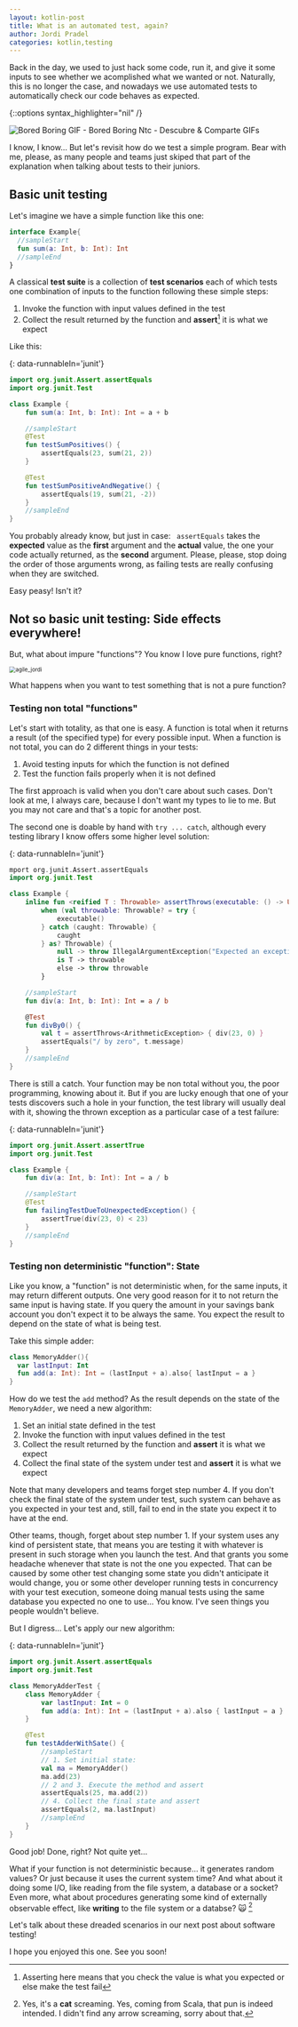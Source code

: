 ```yaml
---
layout: kotlin-post
title: What is an automated test, again?
author: Jordi Pradel
categories: kotlin,testing
---
```


Back in the day, we used to just hack some code, run it, and give it some inputs to see whether we acomplished what we wanted or not. Naturally, this is no longer the case, and nowadays we use automated tests to automatically check our code behaves as expected.

{::options syntax_highlighter="nil" /}

<!--more-->

![Bored Boring GIF - Bored Boring Ntc - Descubre & Comparte GIFs](../assets/bored-boring.gif)

I know, I know... But let's revisit how do we test a simple program. Bear with me, please, as many people and teams just skiped that part of the explanation when talking about tests to their juniors.

## Basic unit testing

Let's imagine we have a simple function like this one:

```kotlin
interface Example{
  //sampleStart
  fun sum(a: Int, b: Int): Int
  //sampleEnd
}
```

A classical **test suite** is a collection of **test scenarios** each of which tests one combination of inputs to the function following these simple steps:

1. Invoke the function with input values defined in the test
2. Collect the result returned by the function and **assert**[^1] it is what we expect

Like this:

{: data-runnableIn='junit'}
```kotlin
import org.junit.Assert.assertEquals
import org.junit.Test

class Example {
    fun sum(a: Int, b: Int): Int = a + b

    //sampleStart
    @Test
    fun testSumPositives() {
        assertEquals(23, sum(21, 2))
    }

    @Test
    fun testSumPositiveAndNegative() {
        assertEquals(19, sum(21, -2))
    }
    //sampleEnd
}
```

You probably already know, but just in case: ` assertEquals` takes the **expected** value as the **first** argument and the **actual** value, the one your code actually returned, as the **second** argument. Please, please, stop doing the order of those arguments wrong, as failing tests are really confusing when they are switched.

Easy peasy! Isn't it?

## Not so basic unit testing: Side effects everywhere!

But, what about impure "functions"? You know I love pure functions, right?

<img src="../assets/agile_jordi.jpg" alt="agile_jordi" style="zoom:70%;" />

What happens when you want to test something that is not a pure function?

### Testing non total "functions"

Let's start with totality, as that one is easy. A function is total when it returns a result (of the specified type) for every possible input. When a function is not total, you can do 2 different things in your tests:

1. Avoid testing inputs for which the function is not defined
2. Test the function fails properly when it is not defined

The first approach is valid when you don't care about such cases. Don't look at me, I always care, because I don't want my types to lie to me. But you may not care and that's a topic for another post. 

The second one is doable by hand with `try ... catch`, although every testing library I know offers some higher level solution:

{: data-runnableIn='junit'}
```kotlin
mport org.junit.Assert.assertEquals
import org.junit.Test

class Example {
    inline fun <reified T : Throwable> assertThrows(executable: () -> Unit): T =
        when (val throwable: Throwable? = try {
            executable()
        } catch (caught: Throwable) {
            caught
        } as? Throwable) {
            null -> throw IllegalArgumentException("Expected an exception of type ${T::class} but none was thrown")
            is T -> throwable
            else -> throw throwable
        }

    //sampleStart
    fun div(a: Int, b: Int): Int = a / b

    @Test
    fun divBy0() {
        val t = assertThrows<ArithmeticException> { div(23, 0) }
        assertEquals("/ by zero", t.message)
    }
    //sampleEnd
}
```

There is still a catch. Your function may be non total without you, the poor programming, knowing about it. But if you are lucky enough that one of your tests discovers such a hole in your function, the test library will usually deal with it, showing the thrown exception as a particular case of a test failure:

{: data-runnableIn='junit'}
```kotlin
import org.junit.Assert.assertTrue
import org.junit.Test

class Example {
    fun div(a: Int, b: Int): Int = a / b

    //sampleStart
    @Test
    fun failingTestDueToUnexpectedException() {
        assertTrue(div(23, 0) < 23)
    }
    //sampleEnd
}
```


### Testing non deterministic "function": State

Like you know, a "function" is not deterministic when, for the same inputs, it may return different outputs. One very good reason for it to not return the same input is having state. If you query the amount in your savings bank account you don't expect it to be always the same. You expect the result to depend on the state of what is being test.

Take this simple adder:

```kotlin
class MemoryAdder(){
  var lastInput: Int
  fun add(a: Int): Int = (lastInput + a).also{ lastInput = a }
}
```

How do we test the `add` method? As the result depends on the state of the `MemoryAdder`, we need a new algorithm:
1. Set an initial state defined in the test
2. Invoke the function with input values defined in the test
3. Collect the result returned by the function and **assert** it is what we expect
4. Collect the final state of the system under test and **assert** it is what we expect

Note that many developers and teams forget step number 4. If you don't check the final state of the system under test, such system can behave as you expected in your test and, still, fail to end in the state you expect it to have at the end.

Other teams, though, forget about step number 1. If your system uses any kind of persistent state, that means you are testing it with whatever is present in such storage when you launch the test. And that grants you some headache whenever that state is not the one you expected. That can be caused by some other test changing some state you didn't anticipate it would change, you or some other developer running tests in concurrency with your test execution, someone doing manual tests using the same database you expected no one to use... You know. I've seen things you people wouldn't believe.

But I digress... Let's apply our new algorithm:

{: data-runnableIn='junit'}
```kotlin
import org.junit.Assert.assertEquals
import org.junit.Test

class MemoryAdderTest {
    class MemoryAdder {
        var lastInput: Int = 0
        fun add(a: Int): Int = (lastInput + a).also { lastInput = a }
    }

    @Test
    fun testAdderWithSate() {
        //sampleStart
        // 1. Set initial state:
        val ma = MemoryAdder()
        ma.add(23)
        // 2 and 3. Execute the method and assert
        assertEquals(25, ma.add(2))
        // 4. Collect the final state and assert
        assertEquals(2, ma.lastInput)
        //sampleEnd
    }
}
```

Good job! Done, right? Not quite yet...

What if your function is not deterministic because... it generates random values? Or just because it uses the current system time? And what about it doing some I/O, like reading from the file system, a database or a socket? Even more, what about procedures generating some kind of externally observable effect, like **writing** to the file system or a databse? 🙀 [^2]

Let's talk about these dreaded scenarios in our next post about software testing!

I hope you enjoyed this one. See you soon!


[^1]: Asserting here means that you check the value is what you expected or else make the test fail
[^2]: Yes, it's a **cat** screaming. Yes, coming from Scala, that pun is indeed intended. I didn't find any arrow screaming, sorry about that.